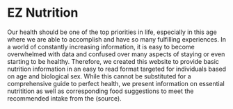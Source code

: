 # EZ Nutrition
Our health should be one of the top priorities in life, especially in this age where we are able to accomplish and have so many fulfilling experiences. In a world of constantly increasing information, it is easy to become overwhelmed with data and confused over many aspects of staying or even starting to be healthy. Therefore, we created this website to provide basic nutrition information in an easy to read format targeted for individuals based on age and biological sex. While this cannot be substituted for a comprehensive guide to perfect health, we present information on essential nutritition as well as corresponding food suggestions to meet the recommended intake from the (source).
